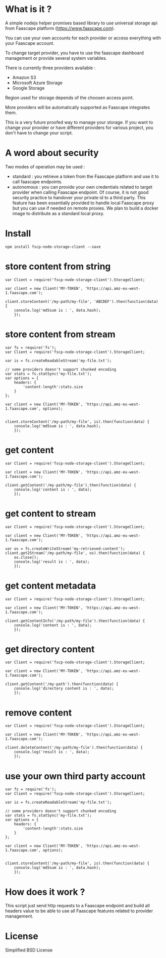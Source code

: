 # What is it ?

A simple nodejs helper promises based library to use universal storage api from Faascape platform (https://www.faascape.com).

You can use your own accounts for each provider or access everything with your Faascape account.

To change target provider, you have to use the faascape dashboard management or provide several system variables.

There is currently three providers available :

- Amazon S3
- Microsoft Azure Storage
- Google Storage

Region used for storage depends of the choosen access point.

More providers will be automatically supported as Faascape integrates them.

This is a very future proofed way to manage your storage. If you want to change your provider or have different providers for various project, you don't have to change your script.  

# A word about security

Two modes of operation may be used :

- standard : you retrieve a token from the Faascape platform and use it to call faascape endpoints.
- autonomous : you can provide your own credentials related to target provider when calling Faascape endpoint. Of course, it is not good security practice to handover your private id to a third party. This feature has been essentially provided to handle local Faascape proxy but you can use if needed on remote proxies. We plan to build a docker image to distribute as a standard local proxy.

# Install

```
npm install fscp-node-storage-client --save

```

# store content from string

```
var Client = require('fscp-node-storage-client').StorageClient;

var client = new Client('MY-TOKEN', 'https://api.amz-eu-west-1.faascape.com');

client.storeContent('/my-path/my-file', 'ABCDEF').then(function(data) {
    console.log('md5sum is : ', data.hash);
    });
```


# store content from stream

```
var fs = require('fs');
var Client = require('fscp-node-storage-client').StorageClient;

var is = fs.createReadableStream('my-file.txt');

// some providers doesn't support chunked encoding
var stats = fs.statSync('my-file.txt');
var options = {
    headers: {
        'content-length':stats.size
    }
};

var client = new Client('MY-TOKEN', 'https://api.amz-eu-west-1.faascape.com', options);


client.storeContent('/my-path/my-file', is).then(function(data) {
    console.log('md5sum is : ', data.hash);
    });
```

# get content

```
var Client = require('fscp-node-storage-client').StorageClient;

var client = new Client('MY-TOKEN', 'https://api.amz-eu-west-1.faascape.com');

client.getContent('/my-path/my-file').then(function(data) {
    console.log('content is : ', data);
    });
```

# get content to stream

```
var Client = require('fscp-node-storage-client').StorageClient;

var client = new Client('MY-TOKEN', 'https://api.amz-eu-west-1.faascape.com');

var os = fs.createWriteStream('my-retrieved-content');
client.get2Stream('/my-path/my-file', os).then(function(data) {
    os.close();
    console.log('result is : ', data);
    });
```

# get content metadata

```
var Client = require('fscp-node-storage-client').StorageClient;

var client = new Client('MY-TOKEN', 'https://api.amz-eu-west-1.faascape.com');

client.getContentInfo('/my-path/my-file').then(function(data) {
    console.log('content is : ', data);
    });
```

# get directory content

```
var Client = require('fscp-node-storage-client').StorageClient;

var client = new Client('MY-TOKEN', 'https://api.amz-eu-west-1.faascape.com');

client.getContent('/my-path').then(function(data) {
    console.log('directory content is : ', data);
    });
```

# remove content

```
var Client = require('fscp-node-storage-client').StorageClient;

var client = new Client('MY-TOKEN', 'https://api.amz-eu-west-1.faascape.com');

client.deleteContent('/my-path/my-file').then(function(data) {
    console.log('result is : ', data);
    });
```

# use your own third party account

```
var fs = require('fs');
var Client = require('fscp-node-storage-client').StorageClient;

var is = fs.createReadableStream('my-file.txt');

// some providers doesn't support chunked encoding
var stats = fs.statSync('my-file.txt');
var options = {
    headers: {
        'content-length':stats.size
    }
};

var client = new Client('MY-TOKEN', 'https://api.amz-eu-west-1.faascape.com', options);


client.storeContent('/my-path/my-file', is).then(function(data) {
    console.log('md5sum is : ', data.hash);
    });
```



# How does it work ?

This script just send http requests to a Faascape endpoint and build all headers value to be able to use all Faascape features related to provider management.


# License

Simplified BSD License
